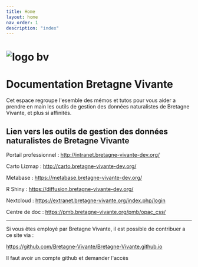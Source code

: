 ```yaml
---
title: Home
layout: home
nav_order: 1
description: "index"
---
```

# ![logo bv](https://www.bretagne-vivante.org/wp-content/uploads/2022/06/logo_BV3-1.png)
# Documentation Bretagne Vivante 

Cet espace regroupe l'esemble des mémos et tutos pour vous aider a prendre en main les outils de gestion des données naturalistes de Bretagne Vivante, et plus si affinités. 

## Lien vers les outils de gestion des données naturalistes de Bretagne Vivante

Portail professionnel : http://intranet.bretagne-vivante-dev.org/

Carto Lizmap : http://carto.bretagne-vivante-dev.org/

Metabase : https://metabase.bretagne-vivante-dev.org/

R Shiny : https://diffusion.bretagne-vivante-dev.org/

Nextcloud : https://extranet.bretagne-vivante.org/index.php/login

Centre de doc : https://pmb.bretagne-vivante.org/pmb/opac_css/

----

Si vous êtes employé par Bretagne Vivante, il est possible de contribuer a ce site via : 

https://github.com/Bretagne-Vivante/Bretagne-Vivante.github.io

Il faut avoir un compte github et demander l'accès 




